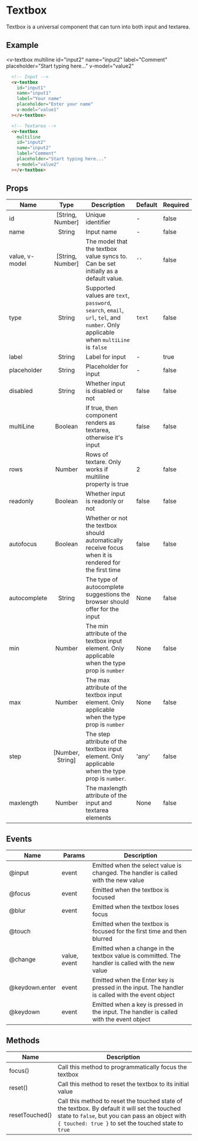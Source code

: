 # Textbox <badge text="stable" />
Textbox is a universal component that can turn into both input and textarea.

## Example

<div class="p-3 border rounded-2 my-3">
  <v-textbox
    class="mb-3"
    id="input1"
    name="input1"
    label="Your name"
    placeholder="Enter your name"
    v-model="value1"
  ></v-textbox>

  <v-textbox
    multiline
    id="input2"
    name="input2"
    label="Comment"
    placeholder="Start typing here..."
    v-model="value2"
  ></v-textbox>
</div>

```html
  <!-- Input -->
  <v-textbox
    id="input1"
    name="input1"
    label="Your name"
    placeholder="Enter your name"
    v-model="value1"
  ></v-textbox>

  <!-- Textarea -->
  <v-textbox
    multiline
    id="input2"
    name="input2"
    label="Comment"
    placeholder="Start typing here..."
    v-model="value2"
  ></v-textbox>
```

## Props
Name | Type   | Description   | Default | Required
---- | :----: | ------------- | ------- | --------
id          | [String, Number] | Unique identifier                      | -       | false
name        | String  | Input name                       | -       | false
value, v-model| [String, Number] | The model that the textbox value syncs to. Can be set initially as a default value. |`''` | false
type        | String  | Supported values are `text`, `password`, `search`, `email`, `url`, `tel`, and `number`. Only applicable when `multiLine` is `false` | `text` | false
label       | String  | Label for input                         | -       | true
placeholder | String  | Placeholder for input                   | -       | false
disabled    | String  | Whether input is disabled or not        | false       | false
multiLine   | Boolean | If true, then component renders as textarea, otherwise it's input    | false       | false
rows        | Number  | Rows of textare. Only works if multiline property is true    | 2       | false
readonly    | Boolean | Whether input is readonly or not        | false       | false
autofocus   | Boolean | Whether or not the textbox should automatically receive focus when it is rendered for the first time | false | false
autocomplete | String | The type of autocomplete suggestions the browser should offer for the input | None | false
min	        | Number	| The min attribute of the textbox input element. Only applicable when the type prop is `number` | None | false
max	        | Number  | The max attribute of the textbox input element. Only applicable when the type prop is `number` | None | false
step	      | [Number, String] | The step attribute of the textbox input element. Only applicable when the type prop is `number`. | 'any' | false
maxlength |	Number | The maxlength attribute of the input and textarea elements | None | false

## Events
Name          | Params       | Description
--------------| ----------   | -------------------
@input        | event        | Emitted when the select value is changed. The handler is called with the new value
@focus        | event        | Emitted when the textbox is focused
@blur         | event        | Emitted when the textbox loses focus
@touch        |              | Emitted when the textbox is focused for the first time and then blurred
@change       | value, event | Emitted when a change in the textbox value is committed. The handler is called with the new value
@keydown.enter| event        | Emitted when the Enter key is pressed in the input. The handler is called with the event object
@keydown      | event        | Emitted when a key is pressed in the input. The handler is called with the event object

## Methods
Name          | Description
--------------| -------------------
focus()       | Call this method to programmatically focus the textbox
reset()       | Call this method to reset the textbox to its initial value
resetTouched()| Call this method to reset the touched state of the textbox. By default it will set the touched state to `false`, but you can pass an object with `{ touched: true }` to set the touched state to `true`

<script>
export default {
  data() {
    return { value1: '', value2: '', };
  },
};
</script>
